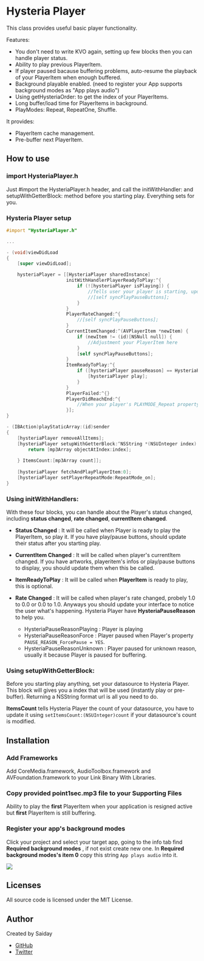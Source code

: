Hysteria Player
=========

This class provides useful basic player functionality.

Features:

- You don't need to write KVO again, setting up few blocks then you can handle player status.
- Ability to play previous PlayerItem.
- If player paused bacause buffering problems, auto-resume the playback of your PlayerItem when enough buffered. 
- Background playable enabled. (need to register your App supports background modes as "App plays audio")
- Using getHysteriaOrder: to get the index of your PlayerItems.
- Long buffer/load time for PlayerItems in background.
- PlayModes: Repeat, RepeatOne, Shuffle.

It provides:

- PlayerItem cache management.
- Pre-buffer next PlayerItem. 

How to use
---------------

### import HysteriaPlayer.h ###

Just #import the HysteriaPlayer.h header, and call the initWithHandler: and setupWithGetterBlock: method before you starting play. Everything sets for you.

### Hysteria Player setup ###



```objective-c
#import "HysteriaPlayer.h"

...

- (void)viewDidLoad
{
    [super viewDidLoad];

    hysteriaPlayer = [[HysteriaPlayer sharedInstance]
                      initWithHandlerPlayerReadyToPlay:^{
                          if (![hysteriaPlayer isPlaying]) {
                              //Tells user your player is starting, update views or something here.
                              //[self syncPlayPauseButtons];
                          }
                      }
                      PlayerRateChanged:^{
                          //[self syncPlayPauseButtons];
                      }
                      CurrentItemChanged:^(AVPlayerItem *newItem) {
                          if (newItem != (id)[NSNull null]) {
                              //Adjustment your PlayerItem here
                          }
                          [self syncPlayPauseButtons];
                      }
                      ItemReadyToPlay:^{
                          if ([hysteriaPlayer pauseReason] == HysteriaPauseReasonUnknown) {
                              [hysteriaPlayer play];
                          }
                      }
                      PlayerFailed:^{}
                      PlayerDidReachEnd:^{
                      	  //When your player's PLAYMODE_Repeat property isn't @YES, this block get called at Player's endpoint.
                      }];
}

- (IBAction)playStaticArray:(id)sender
{
    [hysteriaPlayer removeAllItems];
    [hysteriaPlayer setupWithGetterBlock:^NSString *(NSUInteger index) {
        return [mp3Array objectAtIndex:index];
        
    } ItemsCount:[mp3Array count]];
    
    [hysteriaPlayer fetchAndPlayPlayerItem:0];
    [hysteriaPlayer setPlayerRepeatMode:RepeatMode_on];
}
```

### Using initWithHandlers: ###

With these four blocks, you can handle about the Player's status changed, including __status changed__, __rate changed__, __currentItem changed__.

- __Status Changed__ :
It will be called when Player is ready to play the PlayerItem, so play it. If you have play/pause buttons, should update their status after you starting play.

- __CurrentItem Changed__ :
It will be called when player's currentItem changed. If you have artworks, playeritem's infos or play/pause buttons to display, you should update them when this be called.

- __ItemReadyToPlay__ :
It will be called when __PlayerItem__ is ready to play, this is optional.

- __Rate Changed__ :
It will be called when player's rate changed, probely 1.0 to 0.0 or 0.0 to 1.0. Anyways you should update your interface to notice the user what's happening. Hysteria Player have __HysteriaPauseReason__ to help you. 
	- HysteriaPauseReasonPlaying : Player is playing
	- HysteriaPauseReasonForce : Player paused when Player's property `PAUSE_REASON_ForcePause = YES`.
    - HysteriaPauseReasonUnknown : Player paused for unknown reason, usually it because Player is paused for buffering.
 
### Using setupWithGetterBlock: ###

Before you starting play anything, set your datasource to Hysteria Player. This block will gives you a index that will be used (instantly play or pre-buffer). Returning a NSString format url is all you need to do.

__ItemsCount__ tells Hysteria Player the count of your datasource, you have to update it using `setItemsCount:(NSUInteger)count` if your datasource's count is modified.


Installation
------------

### Add Frameworks ###

Add CoreMedia.framework, AudioToolbox.framework and AVFoundation.framework to your Link Binary With Libraries.

### Copy provided point1sec.mp3 file to your Supporting Files ###

Ability to play the __first__ PlayerItem when your application is resigned active but __first__ PlayerItem is still buffering. 

### Register your app's background modes ###
Click your project and select your target app, going to the info tab find __Required background modes__ , if not exist create new one. In __Required background modes's item 0__ copy this string `App plays audio` into it.

![](http://imnotyourson.com/images/HysteriaPlayer/SC_RegisterBG.png)


## Licenses ##

All source code is licensed under the MIT License.

## Author ##

Created by Saiday
 
* [GitHub](https://github.com/saiday/)
* [Twitter](https://twitter.com/saiday)
